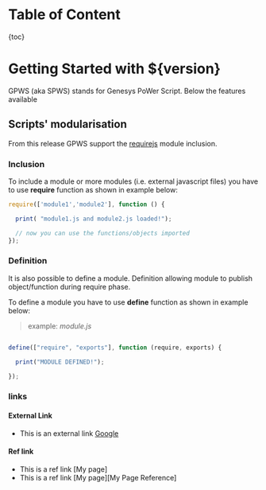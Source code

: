 
# Table of Content
{toc}

# Getting Started with ${version}

GPWS (aka SPWS) stands for Genesys PoWer Script. Below the features available  

## Scripts' modularisation

From this release GPWS support the [requirejs](http://requirejs.org/) module inclusion.

### Inclusion

To include a module or more modules (i.e. external javascript files)  you have to use **require** function as shown in example below:

```javascript
require(['module1','module2'], function () {

  print( "module1.js and module2.js loaded!");

  // now you can use the functions/objects imported
});
```
### Definition

It is also possible to define a module. Definition allowing module to publish object/function during require phase.

To define a module you have to use **define** function as shown in example below:

> example: _module.js_

```javascript

define(["require", "exports"], function (require, exports) {

  print("MODULE DEFINED!");

});
```

### links

#### External Link

* This is an external link [Google](http://www.google.com)

#### Ref link

* This is a ref link [My page]
* This is a ref link [My page][My Page Reference] 

